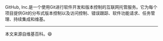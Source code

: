 GitHub, Inc.是一个使用Git进行软件开发和版本控制的互联网托管服务。它为每个项目提供Git的分布式版本控制以及访问控制、错误跟踪、软件功能请求、任务管理、持续集成和维基。

---

本文来源自维基百科。😄